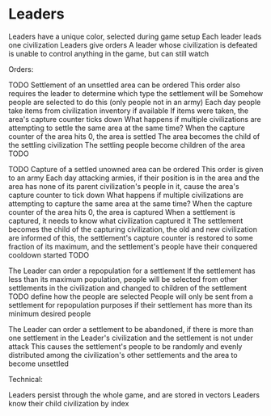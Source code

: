 # Leaders

Leaders have a unique color, selected during game setup
Each leader leads one civilization
Leaders give orders
A leader whose civilization is defeated is unable to control anything in the game, but can still watch

Orders:

TODO
Settlement of an unsettled area can be ordered
This order also requires the leader to determine which type the settlement will be
Somehow people are selected to do this (only people not in an army)
Each day people take items from civilization inventory if available
If items were taken, the area's capture counter ticks down
What happens if multiple civilizations are attempting to settle the same area at the same time?
When the capture counter of the area hits 0, the area is settled
The area becomes the child of the settling civilization
The settling people become children of the area
TODO

TODO
Capture of a settled unowned area can be ordered
This order is given to an army
Each day attacking armies, if their position is in the area and the area has none of its parent civilization's
people in it, cause the area's capture counter to tick down
What happens if multiple civilizations are attempting to capture the same area at the same time?
When the capture counter of the area hits 0, the area is captured
When a settlement is captured, it needs to know what civilization captured it
The settlement becomes the child of the capturing civilization, the old and new civilization are informed of this,
the settlement's capture counter is restored to some fraction of its maximum,
and the settlement's people have their conquered cooldown started
TODO

The Leader can order a repopulation for a settlement
If the settlement has less than its maximum population, people will be selected from other settlements in the
civilization and changed to children of the settlement TODO define how the people are selected
People will only be sent from a settlement for repopulation purposes if their settlement has more than its minimum
desired people

The Leader can order a settlement to be abandoned, if there is more than one settlement in the Leader's civilization
and the settlement is not under attack
This causes the settlement's people to be randomly and evenly distributed among the civilization's other settlements
and the area to become unsettled

Technical:

Leaders persist through the whole game, and are stored in vectors
Leaders know their child civilization by index
